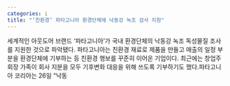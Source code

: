 ```yaml
---
categories: i
title: "‘친환경’ 파타고니아 환경단체에 낙동강 녹조 검사 지원"
---
```

세계적인 아웃도어 브랜드 ‘파타고니아’가 국내 환경단체의 낙동강 녹조 독성물질 조사를 지원한 것으로 파악됐다. 파타고니아는 친환경 재료로 제품을 만들고 매출의 일정 부분을 환경단체에 기부하는 등 친환경 행보를 꾸준히 이어온 기업이다. 최근에는 창업주 회장 가족이 회사 지분을 모두 기후변화 대응을 위해 쓰도록 기부하기도 했다.파타고니아 코리아는 26일 “낙동